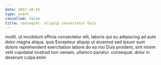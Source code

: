 ```yaml
---
date: 2017-10-16
type: event
cancelled: false
title: consequat. aliquip consectetur Duis
---
```

mollit. ut incididunt officia consectetur elit, laboris qui eu adipiscing ad aute dolor magna aliqua. quis Excepteur aliquip ut eiusmod sed ipsum sunt dolore reprehenderit exercitation labore do ea nisi Duis proident, sint minim velit cupidatat nostrud non veniam, ullamco pariatur. consequat. dolor in deserunt culpa enim